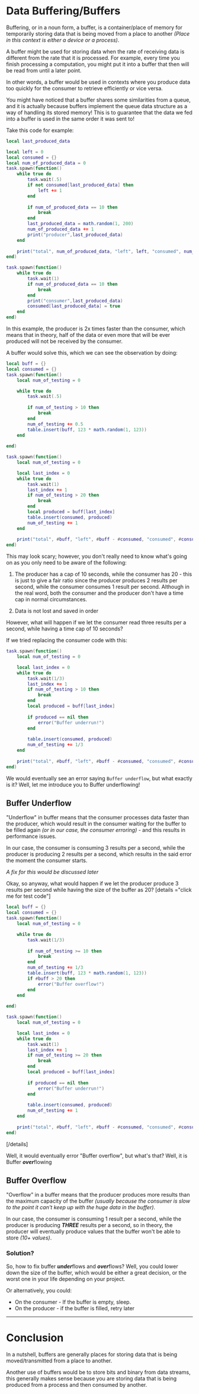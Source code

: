 # Data Buffering/Buffers
Buffering, or in a noun form, a buffer, is a container/place of memory for temporarily storing data that is being moved from a place to another *(Place in this context is either a device or a process)*.

A buffer might be used for storing data when the rate of receiving data is different from the rate that it is processed. For example, every time you finish processing a computation, you might put it into a buffer that then will be read from until a later point.

In other words, a buffer would be used in contexts where you produce data too quickly for the consumer to retrieve efficiently or vice versa. 

You might have noticed that a buffer shares some similarities from a queue, and it is actually because buffers implement the queue data structure as a way of handling its stored memory! This is to guarantee that the data we fed into a buffer is used in the same order it was sent to!

Take this code for example:
```lua
local last_produced_data

local left = 0
local consumed = {}
local num_of_produced_data = 0
task.spawn(function() 
	while true do
		task.wait(.5)
		if not consumed[last_produced_data] then
			left += 1
		end
		
		if num_of_produced_data == 10 then
			break
		end
		last_produced_data = math.random(1, 200)
		num_of_produced_data += 1
		print("producer",last_produced_data)
	end
	
	print("total", num_of_produced_data, "left", left, "consumed", num_of_produced_data - left)
end)

task.spawn(function()
	while true do
		task.wait(1)
		if num_of_produced_data == 10 then
			break
		end
		print("consumer",last_produced_data)
		consumed[last_produced_data] = true
	end
end)

```

In this example, the producer is 2x times faster than the consumer, which means that in theory, half of the data or even more that will be ever produced will not be received by the consumer.

 A buffer would solve this, which we can see the observation by doing:

```lua
local buff = {}
local consumed = {}
task.spawn(function()
	local num_of_testing = 0

	while true do
		task.wait(.5)
		
		if num_of_testing > 10 then
			break
		end
		num_of_testing += 0.5
		table.insert(buff, 123 * math.random(1, 123))
	end
	
end)

task.spawn(function()
	local num_of_testing = 0

	local last_index = 0
	while true do
		task.wait(1)
		last_index += 1
		if num_of_testing > 20 then
			break
		end
		local produced = buff[last_index]
		table.insert(consumed, produced)
		num_of_testing += 1
	end
	
	print("total", #buff, "left", #buff - #consumed, "consumed", #consumed)
end)
```

This may look scary; however, you don't really need to know what's going on as you only need to be aware of the following:

1. The producer has a cap of 10 seconds, while the consumer has 20 - this is just to give a fair ratio since the producer produces 2 results per second, while the consumer consumes 1 result per second. Although in the real word, both the consumer and the producer don't have a time cap in normal circumstances.

2. Data is not lost and saved in order

However, what will happen if we let the consumer read three results per a second, while having a time cap of 10 seconds?

If we tried replacing the consumer code with this:
```lua
task.spawn(function()
	local num_of_testing = 0

	local last_index = 0
	while true do
		task.wait(1/3)
		last_index += 1
		if num_of_testing > 10 then
			break
		end
		local produced = buff[last_index]
		
		if produced == nil then
			error("Buffer underrun!")
		end
		
		table.insert(consumed, produced)
		num_of_testing += 1/3
	end
	
	print("total", #buff, "left", #buff - #consumed, "consumed", #consumed)
end)
```

We would eventually see an error saying `Buffer underflow`, but what exactly is it? Well, let me introduce you to Buffer underflowing! 

## Buffer Underflow
"Underflow" in buffer means that the consumer processes data faster than the producer, which would result in the consumer waiting for the buffer to be filled again *(or in our case, the consumer erroring)* - and this results in performance issues.

In our case, the consumer is consuming 3 results per a second, while the producer is producing 2 results per a second, which results in the said error the moment the consumer starts.

*A fix for this would be discussed later*

Okay, so anyway, what would happen if we let the producer produce 3 results per second while having the size of the buffer as 20?
[details ="click me for test code"]
```lua
local buff = {}
local consumed = {}
task.spawn(function()
	local num_of_testing = 0

	while true do
		task.wait(1/3)
		
		if num_of_testing >= 10 then
			break
		end
		num_of_testing += 1/3
		table.insert(buff, 123 * math.random(1, 123))
		if #buff > 20 then
			error("Buffer overflow!")
		end
	end
	
end)

task.spawn(function()
	local num_of_testing = 0

	local last_index = 0
	while true do
		task.wait(1)
		last_index += 1
		if num_of_testing >= 20 then
			break
		end
		local produced = buff[last_index]
		
		if produced == nil then
			error("Buffer underrun!")
		end
		
		table.insert(consumed, produced)
		num_of_testing += 1
	end
	
	print("total", #buff, "left", #buff - #consumed, "consumed", #consumed)
end)
```
[/details]

Well, it would eventually error "Buffer overflow", but what's that? Well, it is Buffer ***over***flowing

## Buffer Overflow
"Overflow" in a buffer means that the producer produces more results than the maximum capacity of the buffer *(usually because the consumer is slow to the point it can't keep up with the huge data in the buffer)*.

In our case, the consumer is consuming 1 result per a second, while the producer is producing ***THREE*** results per a second, so in theory, the producer will eventually produce values that the buffer won't be able to store *(10+ values)*.

### Solution?
So, how to fix buffer ***under***flows and ***over***flows? Well, you could lower down the size of the buffer, which would be either a great decision, or the worst one in your life depending on your project.

Or alternatively, you could:

* On the consumer - If the buffer is empty, sleep.
* On the producer - if the buffer is filled, retry later 
_____
# Conclusion
In a nutshell, buffers are generally places for storing data that is being moved/transmitted from a place to another.

Another use of buffers would be to store bits and binary from data streams, this generally makes sense because you are storing data that is being produced from a process and then consumed by another.
